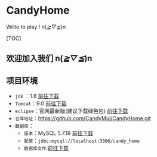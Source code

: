 # CandyHome

Write to play ! n(*≧▽≦*)n

[TOC]

## 欢迎加入我们 n(*≧▽≦*)n

## 项目环境

- `jdk` ：1.8        [前往下载](http://www.oracle.com/technetwork/java/javase/downloads/jdk8-downloads-2133151.html)
- `Tomcat`：9.0   [前往下载](https://tomcat.apache.org/download-90.cgi)
- `eclipse`：官网最新版(建议下载绿色包)   [前往下载](https://www.eclipse.org/downloads/download.php?file=/technology/epp/downloads/release/photon/R/eclipse-jee-photon-R-win32-x86_64.zip)
- `仓库地址`：https://github.com/CandyMuj/CandyHome.git
- `数据库`：
  - `版本`：MySQL 5.7.19 [前往下载](https://dev.mysql.com/get/Downloads/MySQL-5.7/mysql-5.7.19-winx64.zip)
  - `配置`：`jdbc:mysql://localhost:3306/candy_home`
  - `数据库文件`:[前往下载](https://sz-btfs-v2-yun-ftn.weiyun.com/ftn_handler/813f9b823b595e27aae206fb1bcd5e12c96e27a32614013d4020b7a221116943ddb132a2513586135fd055f9b7f1505aa1da3e9526f0e593b77220825f7da9dd/candy_home.sql?fname=candy_home.sql&from=30111&version=3.3.3.3&uin=10000)
